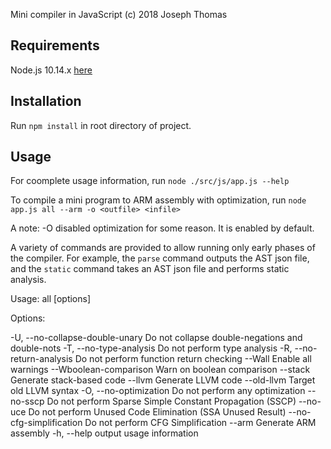 Mini compiler in JavaScript
(c) 2018 Joseph Thomas


Requirements
------------

Node.js 10.14.x [here](https://nodejs.org/)


Installation
------------

Run `npm install` in root directory of project.


Usage
-----

For coomplete usage information, run `node ./src/js/app.js --help`

To compile a mini program to ARM assembly with optimization, run `node app.js all --arm -o <outfile> <infile>`

A note: -O disabled optimization for some reason. It is enabled by default. 

A variety of commands are provided to allow running only early phases of the compiler. For example, the `parse`
command outputs the AST json file, and the `static` command takes an AST json file and performs static analysis.

Usage: all [options] <mini>

Options:

  -U, --no-collapse-double-unary  Do not collapse double-negations and double-nots
  -T, --no-type-analysis          Do not perform type analysis
  -R, --no-return-analysis        Do not perform function return checking
  --Wall                          Enable all warnings
  --Wboolean-comparison           Warn on boolean comparison
  --stack                         Generate stack-based code
  --llvm                          Generate LLVM code
  --old-llvm                      Target old LLVM syntax
  -O, --no-optimization           Do not perform any optimization
  --no-sscp                       Do not perform Sparse Simple Constant Propagation (SSCP)
  --no-uce                        Do not perform Unused Code Elimination (SSA Unused Result)
  --no-cfg-simplification         Do not perform CFG Simplification
  --arm                           Generate ARM assembly
  -h, --help                      output usage information
